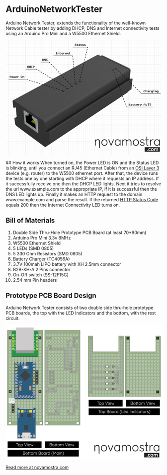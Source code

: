 # ArduinoNetworkTester
Arduino Network Tester, extends the functionality of  the well-known Network Cable tester by adding DHCP, DNS and Internet connectivity tests using an Arduino Pro Mini and a W5500 Ethernet Shield.
<p align="center">
  <img src="/images/render.jpg">
</p>
## How it works
When turned on, the Power LED is ON and the Status LED is blinking, until you connect an RJ45 (Ethernet Cable) from an <a href="https://en.wikipedia.org/wiki/OSI_model">OSI Layer 3</a> device (e.g. router) to the W5500 ethernet port. After that, the device runs the tests one by one starting with DHCP where it requests an IP address. If it successfully receive one then the DHCP LED lights. Next it tries to resolve the url www.example.com to the appropriate IP, if it is successful then the DNS LED lights up. Finally it makes an HTTP request to the domain www.example.com and parse the result. If the returned <a href="https://httpstatuses.com/">HTTP Status Code</a> equals 200 then the Internet Connectivity LED turns on.

## Bill of Materials
1) Double Side Thru-Hole Prototype PCB Board (at least 70*90mm)
2) Arduino Pro Mini 3.3v 8MHz
3) W5500 Ethernet Shield
4) 5 LEDs (SMD 0805)
5) 5 330 Ohm Resistors (SMD 0805)
6) Battery Charger (TC4056A)
7) 3.7V 100mah LIPO battery with XH 2.5mm connector
8) B2B-XH-A 2 Pins connector
9) On-Off switch (SS-12F15G)
10) 2.54 mm Pin headers

## Prototype PCB Board Design
Arduino Network Tester consists of two double side thru-hole prototype PCB boards, the top with the LED Indicators and the bottom, with the rest circuit.
<p align="center">
    <img src="/images/prototype.jpg">
</p>
<a href="https://novamostra.com/2020/07/30/arduino-network-tester/">Read more at novamostra.com</a>
